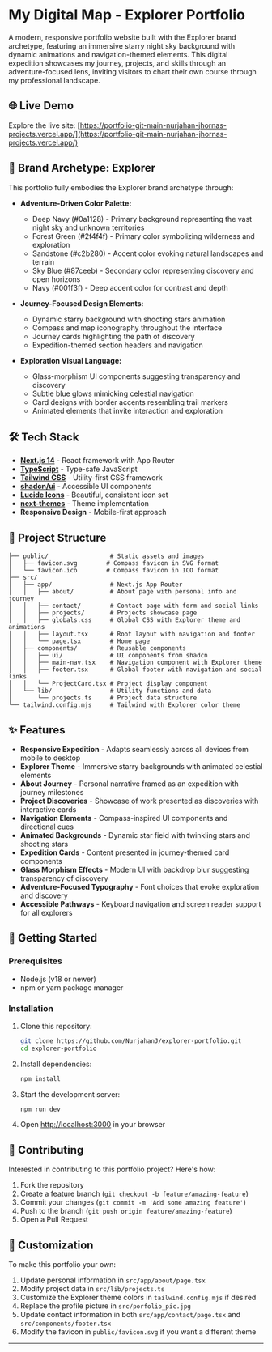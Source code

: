 # My Digital Map - Explorer Portfolio

A modern, responsive portfolio website built with the Explorer brand archetype, featuring an immersive starry night sky background with dynamic animations and navigation-themed elements. This digital expedition showcases my journey, projects, and skills through an adventure-focused lens, inviting visitors to chart their own course through my professional landscape.

## 🌐 Live Demo

Explore the live site: [https://portfolio-git-main-nurjahan-jhornas-projects.vercel.app/](https://portfolio-git-main-nurjahan-jhornas-projects.vercel.app/)

## 🧭 Brand Archetype: Explorer

This portfolio fully embodies the Explorer brand archetype through:

- **Adventure-Driven Color Palette:**
  - Deep Navy (#0a1128) - Primary background representing the vast night sky and unknown territories
  - Forest Green (#2f4f4f) - Primary color symbolizing wilderness and exploration
  - Sandstone (#c2b280) - Accent color evoking natural landscapes and terrain
  - Sky Blue (#87ceeb) - Secondary color representing discovery and open horizons
  - Navy (#001f3f) - Deep accent color for contrast and depth

- **Journey-Focused Design Elements:**
  - Dynamic starry background with shooting stars animation
  - Compass and map iconography throughout the interface
  - Journey cards highlighting the path of discovery
  - Expedition-themed section headers and navigation

- **Exploration Visual Language:**
  - Glass-morphism UI components suggesting transparency and discovery
  - Subtle blue glows mimicking celestial navigation
  - Card designs with border accents resembling trail markers
  - Animated elements that invite interaction and exploration

## 🛠️ Tech Stack

- **[Next.js 14](https://nextjs.org/)** - React framework with App Router
- **[TypeScript](https://www.typescriptlang.org/)** - Type-safe JavaScript
- **[Tailwind CSS](https://tailwindcss.com/)** - Utility-first CSS framework
- **[shadcn/ui](https://ui.shadcn.com/)** - Accessible UI components
- **[Lucide Icons](https://lucide.dev/)** - Beautiful, consistent icon set
- **[next-themes](https://github.com/pacocoursey/next-themes)** - Theme implementation
- **Responsive Design** - Mobile-first approach

## 📂 Project Structure

```
├── public/                 # Static assets and images
│   ├── favicon.svg        # Compass favicon in SVG format
│   └── favicon.ico        # Compass favicon in ICO format
├── src/
│   ├── app/                # Next.js App Router
│   │   ├── about/          # About page with personal info and journey
│   │   ├── contact/        # Contact page with form and social links
│   │   ├── projects/       # Projects showcase page
│   │   ├── globals.css     # Global CSS with Explorer theme and animations
│   │   ├── layout.tsx      # Root layout with navigation and footer
│   │   └── page.tsx        # Home page
│   ├── components/         # Reusable components
│   │   ├── ui/             # UI components from shadcn
│   │   ├── main-nav.tsx    # Navigation component with Explorer theme
│   │   ├── footer.tsx      # Global footer with navigation and social links
│   │   └── ProjectCard.tsx # Project display component
│   └── lib/                # Utility functions and data
│       └── projects.ts     # Project data structure
└── tailwind.config.mjs     # Tailwind with Explorer color theme
```

## ✨ Features

- **Responsive Expedition** - Adapts seamlessly across all devices from mobile to desktop
- **Explorer Theme** - Immersive starry backgrounds with animated celestial elements
- **About Journey** - Personal narrative framed as an expedition with journey milestones
- **Project Discoveries** - Showcase of work presented as discoveries with interactive cards
- **Navigation Elements** - Compass-inspired UI components and directional cues
- **Animated Backgrounds** - Dynamic star field with twinkling stars and shooting stars
- **Expedition Cards** - Content presented in journey-themed card components
- **Glass Morphism Effects** - Modern UI with backdrop blur suggesting transparency of discovery
- **Adventure-Focused Typography** - Font choices that evoke exploration and discovery
- **Accessible Pathways** - Keyboard navigation and screen reader support for all explorers

## 🚀 Getting Started

### Prerequisites

- Node.js (v18 or newer)
- npm or yarn package manager

### Installation

1. Clone this repository:
   ```bash
   git clone https://github.com/NurjahanJ/explorer-portfolio.git
   cd explorer-portfolio
   ```

2. Install dependencies:
   ```bash
   npm install
   ```

3. Start the development server:
   ```bash
   npm run dev
   ```

4. Open [http://localhost:3000](http://localhost:3000) in your browser


## 🤝 Contributing

Interested in contributing to this portfolio project? Here's how:

1. Fork the repository
2. Create a feature branch (`git checkout -b feature/amazing-feature`)
3. Commit your changes (`git commit -m 'Add some amazing feature'`)
4. Push to the branch (`git push origin feature/amazing-feature`)
5. Open a Pull Request

## 📝 Customization

To make this portfolio your own:

1. Update personal information in `src/app/about/page.tsx`
2. Modify project data in `src/lib/projects.ts`
3. Customize the Explorer theme colors in `tailwind.config.mjs` if desired
4. Replace the profile picture in `src/porfolio_pic.jpg`
5. Update contact information in both `src/app/contact/page.tsx` and `src/components/footer.tsx`
6. Modify the favicon in `public/favicon.svg` if you want a different theme

---
